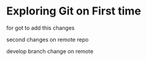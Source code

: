 # Exploring Git on First time

for got to add this changes

second changes on remote repo

develop branch change on remote
